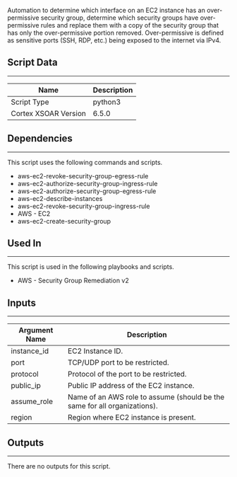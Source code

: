 Automation to determine which interface on an EC2 instance has an over-permissive security group, determine which security groups have over-permissive rules and replace them with a copy of the security group that has only the over-permissive portion removed.  Over-permissive is defined as sensitive ports (SSH, RDP, etc.) being exposed to the internet via IPv4.

## Script Data

---

| **Name** | **Description** |
| --- | --- |
| Script Type | python3 |
| Cortex XSOAR Version | 6.5.0 |

## Dependencies

---
This script uses the following commands and scripts.

* aws-ec2-revoke-security-group-egress-rule
* aws-ec2-authorize-security-group-ingress-rule
* aws-ec2-authorize-security-group-egress-rule
* aws-ec2-describe-instances
* aws-ec2-revoke-security-group-ingress-rule
* AWS - EC2
* aws-ec2-create-security-group

## Used In

---
This script is used in the following playbooks and scripts.

* AWS - Security Group Remediation v2

## Inputs

---

| **Argument Name** | **Description** |
| --- | --- |
| instance_id | EC2 Instance ID. |
| port | TCP/UDP port to be restricted. |
| protocol | Protocol of the port to be restricted. |
| public_ip | Public IP address of the EC2 instance. |
| assume_role | Name of an AWS role to assume \(should be the same for all organizations\). |
| region | Region where EC2 instance is present. |

## Outputs

---
There are no outputs for this script.
